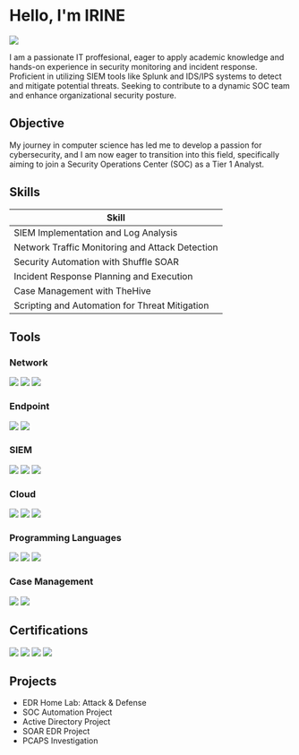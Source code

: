 # Hello, I'm IRINE
<a href="https://www.linkedin.com/in/irine-anto"><img src="https://img.shields.io/badge/-LinkedIn-0072b1?&style=for-the-badge&logo=linkedin&logoColor=white" /></a>

I am a passionate IT proffesional, eager to apply academic knowledge and hands-on experience in security monitoring and incident response. Proficient in utilizing SIEM tools like Splunk and IDS/IPS systems to detect and mitigate potential threats. Seeking to contribute to a dynamic SOC team and enhance organizational security posture.

## Objective

My journey in computer science has led me to develop a passion for cybersecurity, and I am now eager to transition into this field, specifically aiming to join a Security Operations Center (SOC) as a Tier 1 Analyst.

## Skills

| Skill                                         |
|-----------------------------------------------|
| SIEM Implementation and Log Analysis          |
| Network Traffic Monitoring and Attack Detection 
| Security Automation with Shuffle SOAR         | 
| Incident Response Planning and Execution      |
| Case Management with TheHive                  | 
| Scripting and Automation for Threat Mitigation | 

## Tools

### Network
<div>
    <img src="https://img.shields.io/badge/-Wireshark-1679A7?&style=for-the-badge&logo=Wireshark&logoColor=white" />
    <img src="https://img.shields.io/badge/-Suricata-EF3B2D?&style=for-the-badge&logo=Suricata&logoColor=white" />
    <img src="https://img.shields.io/badge/-Zeek-777BB4?&style=for-the-badge&logo=Zeek&logoColor=white" />
</div>

### Endpoint
<div>
    <img src="https://img.shields.io/badge/-Microsoft_Defender_for_Endpoint-00A4EF?&style=for-the-badge&logo=Microsoft&logoColor=white" />
    <img src="https://img.shields.io/badge/-Velociraptor-4B275F?&style=for-the-badge&logo=Velociraptor&logoColor=white" />
</div>

### SIEM
<div>
    <img src="https://img.shields.io/badge/Shuffle-FF6347?style=for-the-badge&logo=shuffle&logoColor=white" />
    <img src="https://img.shields.io/badge/-Splunk-000000?&style=for-the-badge&logo=Splunk&logoColor=white" />
    <img src="https://img.shields.io/badge/-Elastic-005571?&style=for-the-badge&logo=Elastic&logoColor=white" />
</div>

### Cloud
<div>
    <img src="https://img.shields.io/badge/Google%20Cloud-%234285F4.svg?style=for-the-badge&logo=google-cloud&logoColor=white" />
    <img src="https://img.shields.io/badge/Azure-%230072C6.svg?style=for-the-badge&logo=microsoftazure&logoColor=white" />
    <img src="https://img.shields.io/badge/DigitalOcean-%230167ff.svg?style=for-the-badge&logo=digitalocean&logoColor=white" />
</div>

### Programming Languages
<div>
    <img src="https://img.shields.io/badge/-Python-3776AB?style=flat&logo=python&logoColor=white" />
    <img src="https://img.shields.io/badge/HTML-3776AB?style=for-the-badge&logo=html5&logoColor=white" />
    <img src="https://img.shields.io/badge/Java-ED8B00?style=for-the-badge&logo=openjdk&logoColor=white" />
</div>

### Case Management
<div>
    <img src="https://img.shields.io/badge/TheHive-FF6A00?style=for-the-badge&logo=thehive&logoColor=white" />
    <img src="https://img.shields.io/badge/ServiceNow-0078D4?style=for-the-badge&logo=servicenow&logoColor=white" />
</div>

## Certifications
<div>
<img src="https://img.shields.io/badge/Azure%20Fundamentals%20AZ--900-0078D4?style=for-the-badge&logo=microsoftazure&logoColor=white" />
<img src="https://img.shields.io/badge/Google%20Cybersecurity%20Certificate-4285F4?style=for-the-badge&logo=google&logoColor=white" />
<img src="https://img.shields.io/badge/TryHackMe%20Level%201-000000?style=for-the-badge&logo=tryhackme&logoColor=white" />
<img src="https://img.shields.io/badge/IBM%20Python%20for%20Data%20Science-0056A0?style=for-the-badge&logo=ibm&logoColor=white" />
</div>

## Projects
- EDR Home Lab: Attack & Defense
- SOC Automation Project
- Active Directory Project
- SOAR EDR Project
- PCAPS Investigation
